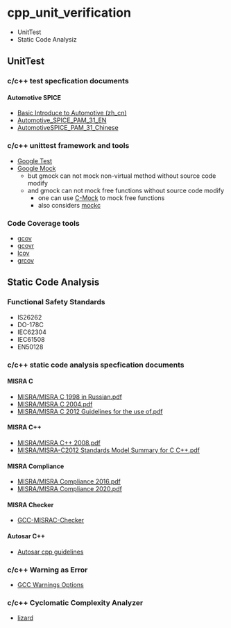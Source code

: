 # cpp_unit_verification

* UnitTest
* Static Code Analysiz

## UnitTest

### c/c++ test specfication documents

#### Automotive SPICE

* [Basic Introduce to Automotive (zh_cn)](./doc/FAQ/automotive.md)
* [Automotive_SPICE_PAM_31_EN](./doc/Automotive/Automotive_SPICE_PAM_31_EN.pdf)
* [AutomotiveSPICE_PAM_31_Chinese](./doc/Automotive/AutomotiveSPICE_PAM_31_Chinese.pdf)

### c/c++ unittest framework and tools

* [Google Test](https://github.com/google/googletest)
* [Google Mock](https://google.github.io/googletest/gmock_cheat_sheet.html)
  * but gmock can not mock non-virtual method without source code modify
  * and gmock can not mock free functions without source code modify
    * one can use [C-Mock](https://github.com/hjagodzinski/C-Mock) to mock free functions  
    * also considers [mockc](https://github.com/MickaelBlet/mockc)

### Code Coverage tools

* [gcov](https://gcc.gnu.org/onlinedocs/gcc/Gcov.html)
* [gcovr](https://github.com/gcovr/gcovr)
* [lcov](https://github.com/linux-test-project/lcov)
* [grcov](https://github.com/mozilla/grcov)

## Static Code Analysis

### Functional Safety Standards

* IS26262
* DO-178C
* IEC62304
* IEC61508
* EN50128

### c/c++ static code analysis specfication documents

#### MISRA C

* [MISRA/MISRA C 1998 in Russian.pdf](./doc//MISRA/MISRA%20C%201998%20in%20Russian.pdf)
* [MISRA/MISRA C 2004.pdf](./doc/MISRA/MISRA%20C%202004.pdf)
* [MISRA/MISRA C 2012 Guidelines for the use of.pdf](./doc/MISRA/MISRA%20C%202012%20Guidelines%20for%20the%20use%20of.pdf)

#### MISRA C++

* [MISRA/MISRA C++ 2008.pdf](./doc/MISRA/MISRA%20C++%202008.pdf)
* [MISRA/MISRA-C2012 Standards Model Summary for C  C++.pdf](./doc/MISRA/MISRA-C2012%20Standards%20Model%20Summary%20for%20C%20%20C++.pdf)

#### MISRA Compliance

* [MISRA/MISRA Compliance 2016.pdf](./doc/MISRA/MISRA%20Compliance%202016.pdf)
* [MISRA/MISRA Compliance 2020.pdf](./doc/MISRA/MISRA%20Compliance%202020.pdf)

#### MISRA Checker

* [GCC-MISRAC-Checker](https://github.com/CCU-HPCLAB/GCC-MISRAC-Checker)

#### Autosar C++

* [Autosar cpp guidelines](https://github.com/sbmueller/autosar_cpp_guidelines)

### c/c++ Warning as Error

* [GCC Warnings Options](https://gcc.gnu.org/onlinedocs/gcc/Warning-Options.html)

### c/c++ Cyclomatic Complexity Analyzer

* [lizard](https://github.com/terryyin/lizard)
